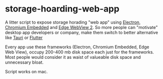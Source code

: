 # storage-hoarding-web-app

A litter script to expose storage horading "web app" using [Electron](https://github.com/electron/electron), [Chromium Embedded](https://github.com/chromiumembedded/cef) and [Edge WebView 2](https://github.com/chromiumembedded/cef).
So more people can "motivate" desktop app developers or company, make them switch to better alternative like [Tauri](https://github.com/tauri-apps/tauri) or [Flutter](https://github.com/flutter/flutter)

Every app use these frameworks (Electron, Chromium Embedded, Edge Web View), occupy 200-400 mb disk space each just for the frameworks.
Most people would consider it as waist of valueable disk space and unnecessary bloat.

Script works on mac.

